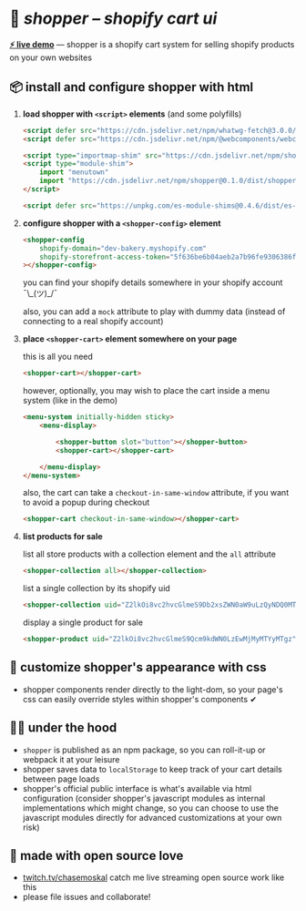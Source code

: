 
# 🛒 ***shopper** – shopify cart ui*

[**⚡ live demo**](https://chasemoskal.com/shopper/) — shopper is a shopify cart system for selling shopify products on your own websites

## 📦 install and configure shopper with html

1. **load shopper with `<script>` elements** (and some polyfills)

	```html
	<script defer src="https://cdn.jsdelivr.net/npm/whatwg-fetch@3.0.0/dist/fetch.umd.js"></script>
	<script defer src="https://cdn.jsdelivr.net/npm/@webcomponents/webcomponentsjs@2.4.0/webcomponents-bundle.js"></script>

	<script type="importmap-shim" src="https://cdn.jsdelivr.net/npm/shopper@0.1.0/dist/importmap.json"></script>
	<script type="module-shim">
		import "menutown"
		import "https://cdn.jsdelivr.net/npm/shopper@0.1.0/dist/shopper.js"
	</script>

	<script defer src="https://unpkg.com/es-module-shims@0.4.6/dist/es-module-shims.js"></script>
	```

2. **configure shopper with a `<shopper-config>` element**

	```html
	<shopper-config
		shopify-domain="dev-bakery.myshopify.com"
		shopify-storefront-access-token="5f636be6b04aeb2a7b96fe9306386f25"
	></shopper-config>
	```

	you can find your shopify details somewhere in your shopify account ¯\\\_(ツ)\_/¯

	also, you can add a `mock` attribute to play with dummy data (instead of connecting to a real shopify account)

3. **place `<shopper-cart>` element somewhere on your page**

	this is all you need

	```html
	<shopper-cart></shopper-cart>
	```

	however, optionally, you may wish to place the cart inside a menu system (like in the demo)

	```html
	<menu-system initially-hidden sticky>
		<menu-display>

			<shopper-button slot="button"></shopper-button>
			<shopper-cart></shopper-cart>

		</menu-display>
	</menu-system>
	```

	also, the cart can take a `checkout-in-same-window` attribute, if you want to avoid a popup during checkout

	```html
	<shopper-cart checkout-in-same-window></shopper-cart>
	```

4. **list products for sale**

	list all store products with a collection element and the `all` attribute

	```html
	<shopper-collection all></shopper-collection>
	```

	list a single collection by its shopify uid

	```html
	<shopper-collection uid="Z2lkOi8vc2hvcGlmeS9Db2xsZWN0aW9uLzQyNDQ0MTQ3OQ=="></shopper-collection>
	```

	display a single product for sale

	```html
	<shopper-product uid="Z2lkOi8vc2hvcGlmeS9Qcm9kdWN0LzEwMjMyMTYyMTgz"></shopper-product>
	```

## 💅 customize shopper's appearance with css

- shopper components render directly to the light-dom, so your page's css can easily override styles within shopper's components ✔

## 👩‍🔧 under the hood

- `shopper` is published as an npm package, so you can roll-it-up or webpack it at your leisure
- shopper saves data to `localStorage` to keep track of your cart details between page loads
- shopper's official public interface is what's available via html configuration (consider shopper's javascript modules as internal implementations which might change, so you can choose to use the javascript modules directly for advanced customizations at your own risk)

## 💖 made with open source love

- [twitch.tv/chasemoskal](https://www.twitch.tv/chasemoskal) catch me live streaming open source work like this
- please file issues and collaborate!
